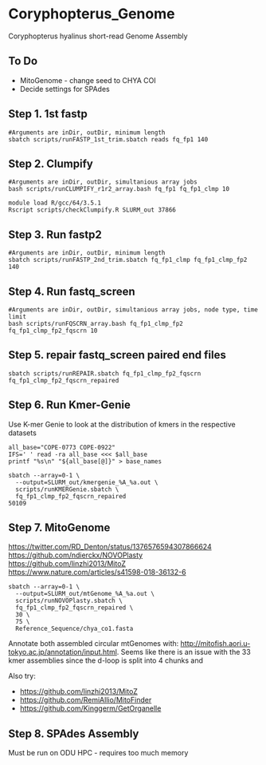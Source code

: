 # Coryphopterus_Genome
Coryphopterus hyalinus short-read Genome Assembly

## To Do
- MitoGenome - change seed to CHYA COI
- Decide settings for SPAdes

## Step 1. 1st fastp
```
#Arguments are inDir, outDir, minimum length
sbatch scripts/runFASTP_1st_trim.sbatch reads fq_fp1 140
```

## Step 2. Clumpify
```
#Arguments are inDir, outDir, simultanious array jobs
bash scripts/runCLUMPIFY_r1r2_array.bash fq_fp1 fq_fp1_clmp 10

module load R/gcc/64/3.5.1
Rscript scripts/checkClumpify.R SLURM_out 37866
```

## Step 3. Run fastp2
```
#Arguments are inDir, outDir, minimum length
sbatch scripts/runFASTP_2nd_trim.sbatch fq_fp1_clmp fq_fp1_clmp_fp2 140
```

## Step 4. Run fastq_screen
```
#Arguments are inDir, outDir, simultanious array jobs, node type, time limit
bash scripts/runFQSCRN_array.bash fq_fp1_clmp_fp2 fq_fp1_clmp_fp2_fqscrn 10
```

## Step 5. repair fastq_screen paired end files
```
sbatch scripts/runREPAIR.sbatch fq_fp1_clmp_fp2_fqscrn fq_fp1_clmp_fp2_fqscrn_repaired
```

## Step 6. Run Kmer-Genie
Use K-mer Genie to look at the distribution of kmers in the respective datasets
```
all_base="COPE-0773 COPE-0922"
IFS=' ' read -ra all_base <<< $all_base
printf "%s\n" "${all_base[@]}" > base_names

sbatch --array=0-1 \
  --output=SLURM_out/kmergenie_%A_%a.out \
  scripts/runKMERGenie.sbatch \
  fq_fp1_clmp_fp2_fqscrn_repaired
50109
```

## Step 7. MitoGenome
https://twitter.com/RD_Denton/status/1376576594307866624
https://github.com/ndierckx/NOVOPlasty
https://github.com/linzhi2013/MitoZ
https://www.nature.com/articles/s41598-018-36132-6
```
sbatch --array=0-1 \
  --output=SLURM_out/mtGenome_%A_%a.out \
  scripts/runNOVOPlasty.sbatch \
  fq_fp1_clmp_fp2_fqscrn_repaired \
  30 \
  75 \
  Reference_Sequence/chya_co1.fasta

```
Annotate both assembled circular mtGenomes with: http://mitofish.aori.u-tokyo.ac.jp/annotation/input.html. Seems like there is an issue with the 33 kmer assemblies since the d-loop is split into 4 chunks and




Also try:
- https://github.com/linzhi2013/MitoZ
- https://github.com/RemiAllio/MitoFinder
- https://github.com/Kinggerm/GetOrganelle


## Step 8. SPAdes Assembly
Must be run on ODU HPC - requires too much memory
